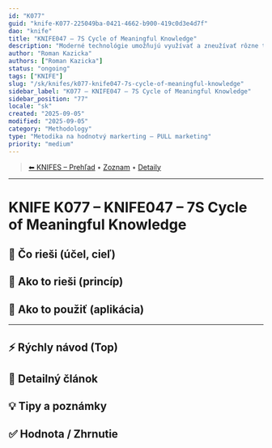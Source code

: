 ```yaml
---
id: "K077"
guid: "knife-K077-225049ba-0421-4662-b900-419c0d3e4d7f"
dao: "knife"
title: "KNIFE047 – 7S Cycle of Meaningful Knowledge"
description: "Moderné technológie umožňujú využívať a zneužívať rôzne techniky marketingu. Čo si zvolíme PUSH, alebo PULL prístup. Táto metodika je zameraná na PULL marketing."
author: "Roman Kazicka"
authors: ["Roman Kazicka"]
status: "ongoing"
tags: ["KNIFE"]
slug: "/sk/knifes/k077-knife047-7s-cycle-of-meaningful-knowledge"
sidebar_label: "K077 – KNIFE047 – 7S Cycle of Meaningful Knowledge"
sidebar_position: "77"
locale: "sk"
created: "2025-09-05"
modified: "2025-09-05"
category: "Methodology"
type: "Metodika na hodnotvý markerting – PULL marketing"
priority: "medium"
---
```

<!-- body:start -->

<!-- nav:knifes -->
> [⬅ KNIFES – Prehľad](../KNIFEsOverview.md) • [Zoznam](../KNIFE_Overview_List.md) • [Detaily](../KNIFE_Overview_Details.md)
---
# KNIFE K077 – KNIFE047 – 7S Cycle of Meaningful Knowledge

## 🎯 Čo rieši (účel, cieľ)

## 🧩 Ako to rieši (princíp)

## 🧪 Ako to použiť (aplikácia)

---

## ⚡ Rýchly návod (Top)

## 📜 Detailný článok

## 💡 Tipy a poznámky

## ✅ Hodnota / Zhrnutie

